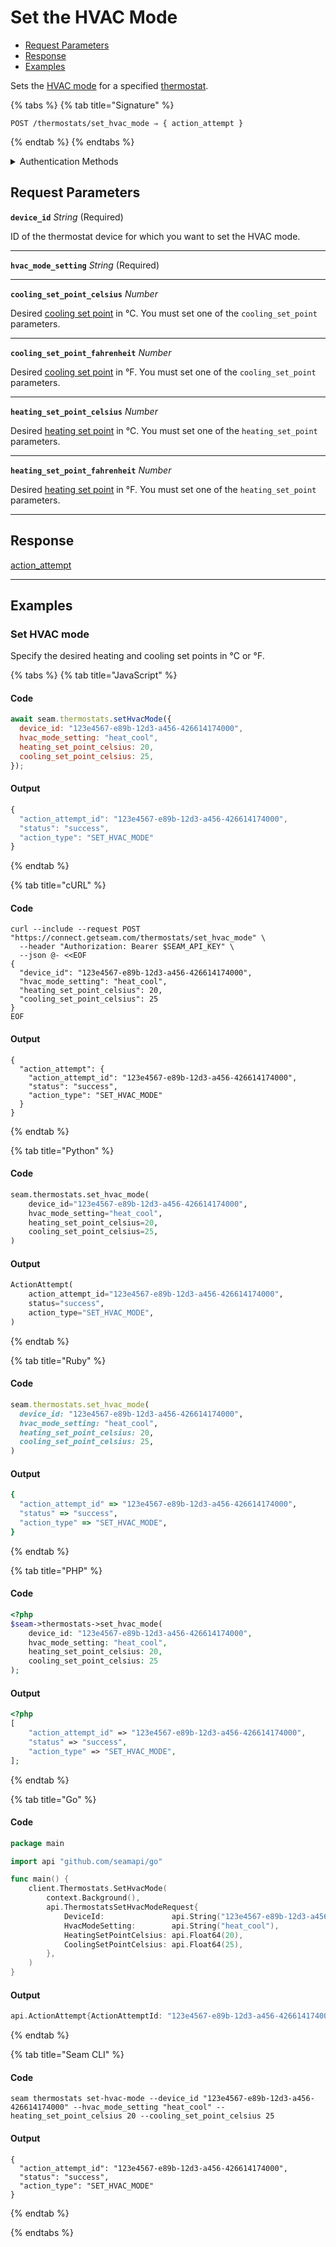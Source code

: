 # Set the HVAC Mode

- [Request Parameters](./#request-parameters)
- [Response](./#response)
- [Examples](./#examples)

Sets the [HVAC mode](https://docs.seam.co/latest/capability-guides/thermostats/configure-current-climate-settings) for a specified [thermostat](https://docs.seam.co/latest/capability-guides/thermostats).

{% tabs %}
{% tab title="Signature" %}
```
POST /thermostats/set_hvac_mode ⇒ { action_attempt }
```
{% endtab %}
{% endtabs %}

<details>

<summary>Authentication Methods</summary>

- API key
- Client session token
- Personal access token
  <br>Must also include the `seam-workspace` header in the request.

To learn more, see [Authentication](https://docs.seam.co/latest/api/authentication).
</details>

## Request Parameters

**`device_id`** *String* (Required)

ID of the thermostat device for which you want to set the HVAC mode.

---

**`hvac_mode_setting`** *String* (Required)

---

**`cooling_set_point_celsius`** *Number*

Desired [cooling set point](../../capability-guides/thermostats/understanding-thermostat-concepts/set-points.md) in °C. You must set one of the `cooling_set_point` parameters.

---

**`cooling_set_point_fahrenheit`** *Number*

Desired [cooling set point](../../capability-guides/thermostats/understanding-thermostat-concepts/set-points.md) in °F. You must set one of the `cooling_set_point` parameters.

---

**`heating_set_point_celsius`** *Number*

Desired [heating set point](../../capability-guides/thermostats/understanding-thermostat-concepts/set-points.md) in °C. You must set one of the `heating_set_point` parameters.

---

**`heating_set_point_fahrenheit`** *Number*

Desired [heating set point](../../capability-guides/thermostats/understanding-thermostat-concepts/set-points.md) in °F. You must set one of the `heating_set_point` parameters.

---


## Response

[action\_attempt](./)


---

## Examples

### Set HVAC mode

Specify the desired heating and cooling set points in °C or °F.

{% tabs %}
{% tab title="JavaScript" %}
#### Code

```javascript
await seam.thermostats.setHvacMode({
  device_id: "123e4567-e89b-12d3-a456-426614174000",
  hvac_mode_setting: "heat_cool",
  heating_set_point_celsius: 20,
  cooling_set_point_celsius: 25,
});
```

#### Output

```javascript
{
  "action_attempt_id": "123e4567-e89b-12d3-a456-426614174000",
  "status": "success",
  "action_type": "SET_HVAC_MODE"
}
```
{% endtab %}

{% tab title="cURL" %}
#### Code

```curl
curl --include --request POST "https://connect.getseam.com/thermostats/set_hvac_mode" \
  --header "Authorization: Bearer $SEAM_API_KEY" \
  --json @- <<EOF
{
  "device_id": "123e4567-e89b-12d3-a456-426614174000",
  "hvac_mode_setting": "heat_cool",
  "heating_set_point_celsius": 20,
  "cooling_set_point_celsius": 25
}
EOF
```

#### Output

```curl
{
  "action_attempt": {
    "action_attempt_id": "123e4567-e89b-12d3-a456-426614174000",
    "status": "success",
    "action_type": "SET_HVAC_MODE"
  }
}
```
{% endtab %}

{% tab title="Python" %}
#### Code

```python
seam.thermostats.set_hvac_mode(
    device_id="123e4567-e89b-12d3-a456-426614174000",
    hvac_mode_setting="heat_cool",
    heating_set_point_celsius=20,
    cooling_set_point_celsius=25,
)
```

#### Output

```python
ActionAttempt(
    action_attempt_id="123e4567-e89b-12d3-a456-426614174000",
    status="success",
    action_type="SET_HVAC_MODE",
)
```
{% endtab %}

{% tab title="Ruby" %}
#### Code

```ruby
seam.thermostats.set_hvac_mode(
  device_id: "123e4567-e89b-12d3-a456-426614174000",
  hvac_mode_setting: "heat_cool",
  heating_set_point_celsius: 20,
  cooling_set_point_celsius: 25,
)
```

#### Output

```ruby
{
  "action_attempt_id" => "123e4567-e89b-12d3-a456-426614174000",
  "status" => "success",
  "action_type" => "SET_HVAC_MODE",
}
```
{% endtab %}

{% tab title="PHP" %}
#### Code

```php
<?php
$seam->thermostats->set_hvac_mode(
    device_id: "123e4567-e89b-12d3-a456-426614174000",
    hvac_mode_setting: "heat_cool",
    heating_set_point_celsius: 20,
    cooling_set_point_celsius: 25
);
```

#### Output

```php
<?php
[
    "action_attempt_id" => "123e4567-e89b-12d3-a456-426614174000",
    "status" => "success",
    "action_type" => "SET_HVAC_MODE",
];
```
{% endtab %}

{% tab title="Go" %}
#### Code

```go
package main

import api "github.com/seamapi/go"

func main() {
	client.Thermostats.SetHvacMode(
		context.Background(),
		api.ThermostatsSetHvacModeRequest{
			DeviceId:               api.String("123e4567-e89b-12d3-a456-426614174000"),
			HvacModeSetting:        api.String("heat_cool"),
			HeatingSetPointCelsius: api.Float64(20),
			CoolingSetPointCelsius: api.Float64(25),
		},
	)
}
```

#### Output

```go
api.ActionAttempt{ActionAttemptId: "123e4567-e89b-12d3-a456-426614174000", Status: "success", ActionType: "SET_HVAC_MODE"}
```
{% endtab %}

{% tab title="Seam CLI" %}
#### Code

```seam_cli
seam thermostats set-hvac-mode --device_id "123e4567-e89b-12d3-a456-426614174000" --hvac_mode_setting "heat_cool" --heating_set_point_celsius 20 --cooling_set_point_celsius 25
```

#### Output

```seam_cli
{
  "action_attempt_id": "123e4567-e89b-12d3-a456-426614174000",
  "status": "success",
  "action_type": "SET_HVAC_MODE"
}
```
{% endtab %}

{% endtabs %}


